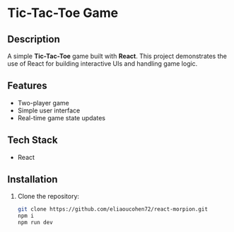 # Tic-Tac-Toe Game

## Description
A simple **Tic-Tac-Toe** game built with **React**. This project demonstrates the use of React for building interactive UIs and handling game logic.

## Features
- Two-player game
- Simple user interface
- Real-time game state updates

## Tech Stack
- React

## Installation
1. Clone the repository:
   ```bash
   git clone https://github.com/eliaoucohen72/react-morpion.git
   npm i
   npm run dev
